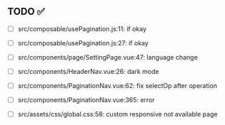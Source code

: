 ## TODO ✅

- [ ] src/composable/usePagination.js:11: if okay

- [ ] src/composable/usePagination.js:27: if okay

- [ ] src/components/page/SettingPage.vue:47: language change

- [ ] src/components/HeaderNav.vue:26: dark mode

- [ ] src/components/PaginationNav.vue:62: fix selectOp after operation

- [ ] src/components/PaginationNav.vue:365: error

- [ ] src/assets/css/global.css:58: custom responsive not available page

